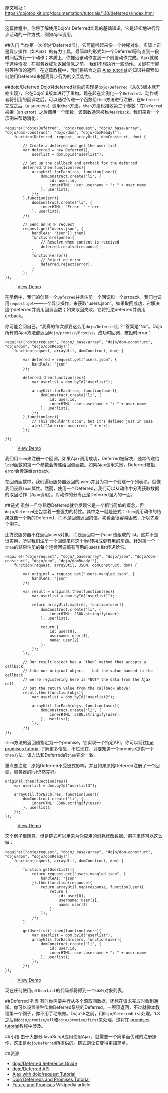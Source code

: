 原文地址：https://dojotoolkit.org/documentation/tutorials/1.10/deferreds/index.html 

---

这篇教程中，你将了解使用Dojo's Deferred实现的基础知识，它是轻松地进行异步活动的一种方式，例如Ajax调用。

##入门
当你第一次听说“Deferred”时，它可能听起来像一个神秘对象，实际上它是异步操作（如Ajax）的有力工具。最简单的形式如一个Deferred等待直到一段时间后执行一个动作；本质上，你推迟该动作直到一个前置动作完成。Ajax就属于这种情况：在服务器成功返回信息之前， 我们不想执行一些动作。关键在于能够等待值的返回。在这篇教程中，我们将结合之前 [Ajax tutorial](https://dojotoolkit.org/documentation/tutorials/1.10/ajax/) 的知识并探索如何使用Deferred来提高异步行为的交互能力。

##dojo/Deferred
Dojo对deferred对象的实现是`dojo/Deferred`（从0.3版本就开始出现），它在Dojo1.8版本进行了重构。现在起在实例化一个`Deferred`、动作或者将引用的回调之后，可以通过传递一个函数给`then`方法进行注册，在`Deferred`完成之后（a success）调用`then`方法。`then`方法也接收第二个参数：在`Deferred`被拒（an error）之后调用一个函数，该函数通常被称为`errback`。我们来看一个示例来帮助消化：

```
require(["dojo/Deferred", "dojo/request", "dojo/_base/array", "dojo/dom-construct", "dojo/dom", "dojo/domReady!"],
    function(Deferred, request, arrayUtil, domConstruct, dom) {

        // Create a deferred and get the user list
        var deferred = new Deferred(),
            userlist = dom.byId("userlist");

        // Set up the callback and errback for the deferred
        deferred.then(function(res){
            arrayUtil.forEach(res, function(user){
                domConstruct.create("li", {
                    id: user.id,
                    innerHTML: user.username + ": " + user.name
                }, userlist);
            });
        },function(err){
            domConstruct.create("li", {
                innerHTML: "Error: " + err
            }, userlist);
        });

        // Send an HTTP request
        request.get("users.json", {
            handleAs: "json"}).then(
            function(response){
                // Resolve when content is received
                deferred.resolve(response);
            },
            function(error){
                // Reject on error
                deferred.reject(error);
            }
        );
});
```
> [View Demo](https://dojotoolkit.org/documentation/tutorials/1.10/deferreds/demo/deferred.html)

在示例中，我们的创建一个`Deferred`并且注册一个回调和一个errback。我们也调用`request.get`——一个异步操作，来获取“users.json”。如果取回成功，它解决这个deferred并调用回调函数；如果取回失败，它将拒绝deferred并调用errback。

你可能会问自己，“我真的每次都要这么用`dojo/Deferred`么？”答案是“No”。Dojo所有的Ajax方法都返回`dojo/promise/Promise`，成功时回调，被拒时error：

```
require(["dojo/request", "dojo/_base/array", "dojo/dom-construct", "dojo/dom", "dojo/domReady!"],
    function(request, arrayUtil, domConstruct, dom) {

        var deferred = request.get("users.json", {
            handleAs: "json"
        });

        deferred.then(function(res){
            var userlist = dom.byId("userlist");

            arrayUtil.forEach(res, function(user){
                domConstruct.create("li", {
                    id: user.id,
                    innerHTML: user.username + ": " + user.name
                }, userlist);
            });
        },function(err){
            // This shouldn't occur, but it's defined just in case
            alert("An error occurred: " + err);
        });

});
```
> [View Demo](https://dojotoolkit.org/documentation/tutorials/1.10/deferreds/demo/xhr.html)

我们用`then`来注册一个回调，如果Ajax调用成功，Deferred被解决，通常传递给`load`函数的第一个参数会传递给回调函数。如果Ajax调用失败，Deferred被拒，error会传递给errback。

在回调函数中，我们遍历服务器返回的users并且为每一个创建一个列表项，就像我们设置`load`属性。然而，使用一个Deferred，我们可以从动作中分离获取数据的取回动作（Ajax调用）。对动作的分离正是Deferred强大的一面。

##链式
虽然一旦你熟悉Deferred就会发现它是一个相当简单的概念，但`dojo/Deferred`还包含着一些强力的特性。其中之一就是链式：`then`调用动作的结果就像一个新的Deferred，而不是回调返回的值。初看会很容易困惑，所以先看个例子。

比方说服务器不在返回users对象，而是返回每一个user值组成的list。这并不是很实用，所以我们注册一个回调来将这个list转换成更有用的东西。针对第一个`then`的结果注册的每个连续回调都有可用的users list传递给它。

```
require(["dojo/request", "dojo/_base/array", "dojo/json", "dojo/dom-construct", "dojo/dom", "dojo/domReady!"],
    function(request, arrayUtil, JSON, domConstruct, dom) {

        var original = request.get("users-mangled.json", {
            handleAs: "json"
        });

        var result = original.then(function(res){
            var userlist = dom.byId("userlist1");

            return arrayUtil.map(res, function(user){
                domConstruct.create("li", {
                    innerHTML: JSON.stringify(user)
                }, userlist);

                return {
                    id: user[0],
                    username: user[1],
                    name: user[2]
                };
            });
        });

        // Our result object has a `then` method that accepts a callback,
        // like our original object -- but the value handed to the callback
        // we're registering here is *NOT* the data from the Ajax call,
        // but the return value from the callback above!
        result.then(function(objs){
            var userlist = dom.byId("userlist2");

            arrayUtil.forEach(objs, function(user){
                domConstruct.create("li", {
                    innerHTML: JSON.stringify(user)
                }, userlist);
            });
        });
});
```
`then`方法的返回值指定为一个promise，它实现一个特定API。你可以前往[the promises tutorial](https://dojotoolkit.org/documentation/tutorials/1.10/promises/) 了解更多信息，不过现在，只要知道一个promise提供一个`then`方法，该方法和Deferred的`then`完全一致。

重点要注意：原始Deferred不受链式影响，并且如果原始Deferred注册了一个回调，服务器的list仍然完好。

```
original.then(function(res){
    var userlist = dom.byId("userlist3");

    arrayUtil.forEach(res, function(user){
        domConstruct.create("li", {
            innerHTML: JSON.stringify(user)
        }, userlist);
    });
});
```
> [View Demo](https://dojotoolkit.org/documentation/tutorials/1.10/deferreds/demo/chaining.html)

这个例子很随意，但是链式可以用来为你应用的消耗修改数据。例子里还可以这么做：

```
require(["dojo/request", "dojo/_base/array", "dojo/dom-construct", "dojo/dom", "dojo/domReady!"],
    function(request, arrayUtil, domConstruct, dom) {

        function getUserList(){
            return request.get("users-mangled.json", {
                handleAs: "json"
            }).then(function(response){
                return arrayUtil.map(response, function(user){
                    return {
                        id: user[0],
                        username: user[1],
                        name: user[2]
                    };
                });
            });
        }

        getUserList().then(function(users){
            var userlist = dom.byId("userlist");
            arrayUtil.forEach(users, function(user){
                domConstruct.create("li", {
                    id: user.id,
                    innerHTML: user.username + ": " + user.name
                }, userlist);
            });
        });
});
```
>[View Demo](https://dojotoolkit.org/documentation/tutorials/1.10/deferreds/demo/chaining-practical.html)

现在任何使用`getUserList`的代码都将得到一个user对象列表。

##Deferred 列表
有时你需要并行从多个源取回数据，还想在请求完成时收到通知。你可以设置某种叫做Deferred系统的Deferred，一项项返回，不过就像本教程第一个例子，你不用手动来做。Dojo1.8之前，用`Dojo/DeferredList`处理。1.8之后用`dojo/promise/all`和`dojo/promise/first`来处理，这将在 [promises tutorial](https://dojotoolkit.org/documentation/tutorials/1.10/promises)教程中涉及。

##小结
由于大部分JavaScript应用使用Ajax，就需要一个简单而优雅的注册操作，这正是`dojo/Deferred`所提供的。链式则让它变得更加简单。

##资源

 - [dojo/Deferred Reference Guide](https://dojotoolkit.org/reference-guide/1.10/dojo/Deferred.html)
 - [dojo/Deferred API](https://dojotoolkit.org/api/1.10/dojo/Deferred.html)
 - [Ajax with dojo/request Tutorial](https://dojotoolkit.org/documentation/tutorials/1.10/ajax)
 - [Dojo Deferreds and Promises Tutorial](https://dojotoolkit.org/documentation/tutorials/1.10/promises)
 - [Future and Promises](http://en.wikipedia.org/wiki/Futures_and_promises) Wikipedia article
